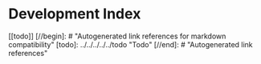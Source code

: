 # Development Index

[[todo]]
[//begin]: # "Autogenerated link references for markdown compatibility"
[todo]: ../../../../../todo "Todo"
[//end]: # "Autogenerated link references"
